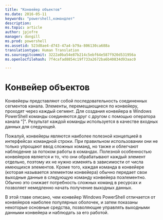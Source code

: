 ```yaml
---
title: "Конвейер объектов"
ms.date: 2016-05-11
keywords: "powershell,командлет"
description: 
ms.topic: article
author: jpjofre
manager: dongill
ms.prod: powershell
ms.assetid: 523d8ae4-d743-47a4-b79a-806130ca688a
translationtype: Human Translation
ms.sourcegitcommit: 3222a0ba54e87b214c5ebf64e587f920d531956a
ms.openlocfilehash: 7f4cafad8854c19f733a2672ba6b40834d93aac0

---
```


# Конвейер объектов
Конвейеры представляют собой последовательность соединенных сегментов канала. Элементы, перемещающиеся по конвейеру, проходят через каждый сегмент. Для создания конвейера в Windows PowerShell команды соединяются друг с другом с помощью оператора канала "|". Результат каждой команды используется в качестве входных данных для следующей.

Пожалуй, конвейеры являются наиболее полезной концепцией в интерфейсах командной строки. При правильном использовании они не только упрощают ввод сложных команд, но также и облегчают наблюдение за потоком работы в командах. Полезной особенностью конвейеров является и то, что они обрабатывают каждый элемент отдельно, поэтому их не нужно изменять в зависимости от числа имеющихся элементов. Кроме того, каждая команда в конвейере (которая называется элементом конвейера) обычно передает свои выходные данные в следующую команду конвейера поэлементно. Обычно это снижает потребность сложных команд в ресурсах и позволяет немедленно начать получение выходных данных.

В этой главе описано, чем конвейер Windows PowerShell отличается от конвейеров наиболее популярных оболочек, и затем показаны некоторые основные средства, позволяющие управлять выходными данными конвейера и наблюдать за его работой.




<!--HONumber=Aug16_HO4-->


